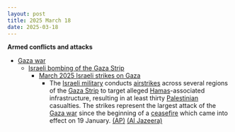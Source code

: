 ```yaml
---
layout: post
title: 2025 March 18
date: 2025-03-18
---
```



**Armed conflicts and attacks**

* [Gaza war](https://en.wikipedia.org/wiki/Gaza_war "Gaza war")
  + [Israeli bombing of the Gaza Strip](https://en.wikipedia.org/wiki/Israeli_bombing_of_the_Gaza_Strip "Israeli bombing of the Gaza Strip")
    - [March 2025 Israeli strikes on Gaza](https://en.wikipedia.org/wiki/March_2025_Israeli_strikes_on_Gaza "March 2025 Israeli strikes on Gaza")
      * The [Israeli military](https://en.wikipedia.org/wiki/Israel_Defense_Forces "Israel Defense Forces") conducts [airstrikes](https://en.wikipedia.org/wiki/Airstrike "Airstrike") across several regions of the [Gaza Strip](https://en.wikipedia.org/wiki/Gaza_Strip "Gaza Strip") to target alleged [Hamas](https://en.wikipedia.org/wiki/Hamas "Hamas")-associated infrastructure, resulting in at least thirty [Palestinian](https://en.wikipedia.org/wiki/Palestinians "Palestinians") casualties. The strikes represent the largest attack of the [Gaza war](https://en.wikipedia.org/wiki/Gaza_war "Gaza war") since the beginning of a [ceasefire](https://en.wikipedia.org/wiki/2025_Gaza_war_ceasefire "2025 Gaza war ceasefire") which came into effect on 19 January. [(AP)](https://apnews.com/article/israel-palestinians-hamas-war-news-ceasefire-hostages-03-17-2025-b8753b9458a44f10ab08aa9b12582780) [(Al Jazeera)](https://www.aljazeera.com/news/liveblog/2025/3/18/live-trump-threatens-iran-as-deadly-us-attacks-on-yemens-houthis-continue)

